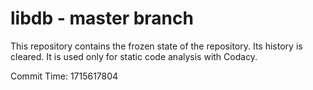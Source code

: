# libdb - master branch

This repository contains the frozen state of the repository.
Its history is cleared. It is used only for static code
analysis with Codacy.

Commit Time: 1715617804